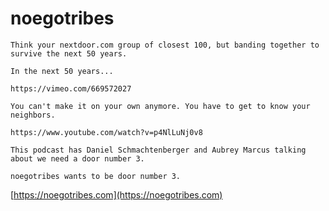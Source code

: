 # noegotribes

```
Think your nextdoor.com group of closest 100, but banding together to survive the next 50 years.

In the next 50 years...

https://vimeo.com/669572027

You can't make it on your own anymore. You have to get to know your neighbors.

https://www.youtube.com/watch?v=p4NlLuNj0v8

This podcast has Daniel Schmachtenberger and Aubrey Marcus talking about we need a door number 3.

noegotribes wants to be door number 3.
```


[https://noegotribes.com](https://noegotribes.com)
